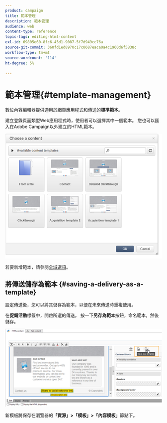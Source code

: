 ```yaml
---
product: campaign
title: 範本管理
description: 範本管理
audience: web
content-type: reference
topic-tags: editing-html-content
exl-id: 69805e60-8fc6-45d1-9087-5f7d949cc76a
source-git-commit: 360fd1ed8970c17c0687eaca0a4c1960d6f5838c
workflow-type: tm+mt
source-wordcount: '114'
ht-degree: 5%

---
```


# 範本管理{#template-management}

數位內容編輯器提供適用於網頁應用程式和傳送的&#x200B;**標準範本**。

建立登錄頁面類型Web應用程式時，使用者可以選擇其中一個範本。 您也可以匯入在Adobe Campaign以外建立的HTML範本。

![](assets/dce_popup_templatechoice.png)

若要新增範本，請參閱[全域選項](content-editor-interface.md#global-options)。

## 將傳送儲存為範本 {#saving-a-delivery-as-a-template}

設定傳送後，您可以將其儲存為範本，以便在未來傳送時重複使用。

在&#x200B;**促銷活動**&#x200B;標籤中，開啟所選的傳送。 按一下&#x200B;**另存為範本**&#x200B;按鈕，命名範本，然後儲存。

![](assets/dce_save_model.png)

新模板將保存在瀏覽器的&#x200B;**「資源」>「模板」>「內容模板」**&#x200B;節點下。
